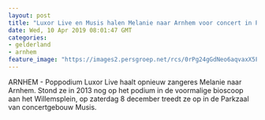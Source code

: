 ```yaml
---
layout: post
title: "Luxor Live en Musis halen Melanie naar Arnhem voor concert in Parkzaal"
date: Wed, 10 Apr 2019 08:01:47 GMT
categories: 
- gelderland 
- arnhem 
feature_image: "https://images2.persgroep.net/rcs/0rPg24gGdNeo6aqvaxX5FfZAcPo/diocontent/145162081/_fitwidth/400/?appId=21791a8992982cd8da851550a453bd7f&quality=0.7"
---
```


ARNHEM - Poppodium Luxor Live haalt opnieuw zangeres Melanie naar Arnhem. Stond ze in 2013 nog op het podium in de voormalige bioscoop aan het Willemsplein, op zaterdag 8 december treedt ze op in de Parkzaal van concertgebouw Musis.
